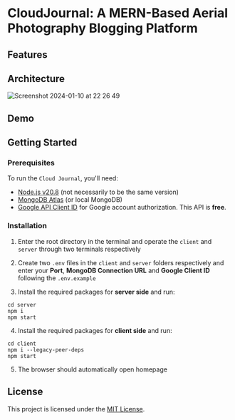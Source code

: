 # CloudJournal: A MERN-Based Aerial Photography Blogging Platform 




Features
--------



Architecture
------------

![Screenshot 2024-01-10 at 22 26 49](https://github.com/Wilson-ZheLin/CloudJournal-MERN/assets/145169519/dc175b84-8f91-4481-b5a8-2fed7bb2c103)

Demo
----



Getting Started
---------------

### Prerequisites
To run the `Cloud Journal`, you'll need:
* [Node.js v20.8](https://nodejs.org/en) (not necessarily to be the same version)
* [MongoDB Atlas](https://www.mongodb.com/atlas/database) (or local MongoDB)
* [Google API Client ID](https://console.cloud.google.com/apis) for Google account authorization. This API is **free**.

### Installation
1. Enter the root directory in the terminal and operate the `client` and `server` through two terminals respectively

2. Create two `.env` files in the `client` and `server` folders respectively and enter your **Port**, **MongoDB Connection URL** and **Google Client ID** following the `.env.example`

3. Install the required packages for **server side** and run:

```
cd server
npm i
npm start
```

4. Install the required packages for **client side** and run:

```
cd client
npm i --legacy-peer-deps
npm start
```

5. The browser should automatically open homepage

License
-------

This project is licensed under the [MIT License](./LICENSE).
